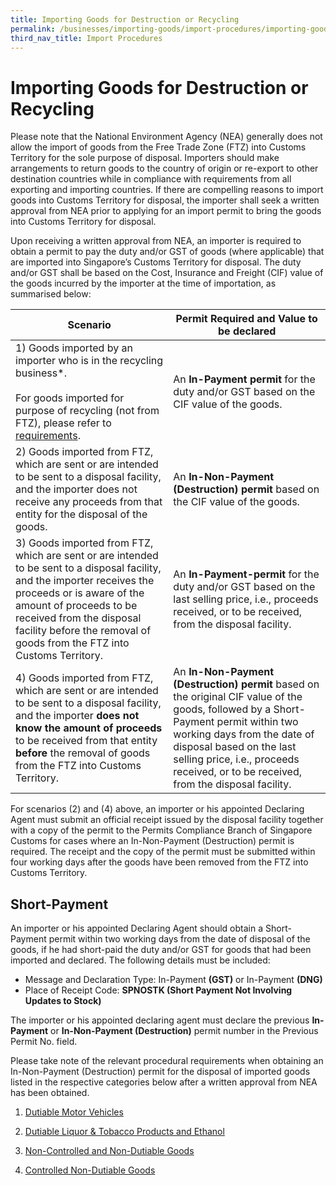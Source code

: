 ```yaml
---
title: Importing Goods for Destruction or Recycling
permalink: /businesses/importing-goods/import-procedures/importing-goods-for-destruction-or-recycling/
third_nav_title: Import Procedures
---
```

# Importing Goods for Destruction or Recycling
Please note that the National Environment Agency (NEA) generally does not allow the import of goods from the Free Trade Zone (FTZ) into Customs Territory for the sole purpose of disposal. Importers should make arrangements to return goods to the country of origin or re-export to other destination countries while in compliance with requirements from all exporting and importing countries. If there are compelling reasons to import goods into Customs Territory for disposal, the importer shall seek a written approval from NEA prior to applying for an import permit to bring the goods into Customs Territory for disposal.

Upon receiving a written approval from NEA, an importer is required to obtain a permit to pay the duty and/or GST of goods (where applicable) that are imported into Singapore’s Customs Territory for disposal. The duty and/or GST shall be based on the Cost, Insurance and Freight (CIF) value of the goods incurred by the importer at the time of importation, as summarised below:

| **Scenario** | **Permit Required and Value to be declared** |
|--|--|
| 1) Goods imported by an importer who is in the recycling business*.  <br><br>For goods imported for purpose of recycling (not from FTZ), please refer to [requirements](https://www.customs.gov.sg/businesses/national-single-window/tradenet/competent-authorities-requirements/basel-convention/).  | An **In-Payment permit** for the duty and/or GST based on the CIF value of the goods. |
| 2) Goods imported from FTZ, which are sent or are intended to be sent to a disposal facility, and the importer does not receive any proceeds from that entity for the disposal of the goods. | An **In-Non-Payment (Destruction) permit** based on the CIF value of the goods. |
| 3) Goods imported from FTZ, which are sent or are intended to be sent to a disposal facility, and the importer receives the proceeds or is aware of the amount of proceeds to be received from the disposal facility before the removal of goods from the FTZ into Customs Territory. | An **In-Payment-permit** for the duty and/or GST based on the last selling price, i.e., proceeds received, or to be received, from the disposal facility. |
| 4) Goods imported from FTZ, which are sent or are intended to be sent to a disposal facility, and the importer **does not know the amount of proceeds** to be received from that entity **before** the removal of goods from the FTZ into Customs Territory. | An **In-Non-Payment (Destruction) permit** based on the original CIF value of the goods, followed by a Short-Payment permit within two working days from the date of disposal based on the last selling price, i.e., proceeds received, or to be received, from the disposal facility. |

For scenarios (2) and (4) above, an importer or his appointed Declaring Agent must submit an official receipt issued by the disposal facility together with a copy of the permit to the Permits Compliance Branch of Singapore Customs for cases where an In-Non-Payment (Destruction) permit is required. The receipt and the copy of the permit must be submitted within four working days after the goods have been removed from the FTZ into Customs Territory.


## Short-Payment

An importer or his appointed Declaring Agent should obtain a Short-Payment permit within two working days from the date of disposal of the goods, if he had short-paid the duty and/or GST for goods that had been imported and declared. The following details must be included:

-   Message and Declaration Type: In-Payment  **(GST)**  or In-Payment  **(DNG)**
-   Place of Receipt Code:  **SPNOSTK (Short Payment Not Involving Updates to Stock)**

The importer or his appointed declaring agent must declare the previous  **In-Payment**  or  **In-Non-Payment (Destruction)**  permit number in the Previous Permit No. field.

Please take note of the relevant procedural requirements when obtaining an In-Non-Payment (Destruction) permit for the disposal of imported goods listed in the respective categories below after a written approval from NEA has been obtained.

1. [Dutiable Motor Vehicles](/businesses/importing-goods/import-procedures/importing-goods-for-destruction-or-recycling/dutiable-motor-vehicles)

2. [Dutiable Liquor &amp; Tobacco Products and Ethanol](/businesses/importing-goods/import-procedures/importing-goods-for-destruction-or-recycling/dutiable-liquor-tobacco-ethanol) 

3. [Non-Controlled and Non-Dutiable Goods](/businesses/importing-goods/import-procedures/importing-goods-for-destruction-or-recycling/nc-nd-goods)

4. [Controlled Non-Dutiable Goods](/businesses/importing-goods/import-procedures/importing-goods-for-destruction-or-recycling/controlled-nd-goods)